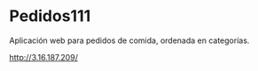 
 
# Pedidos111

Aplicación web para pedidos de comida, ordenada en categorías.


http://3.16.187.209/
